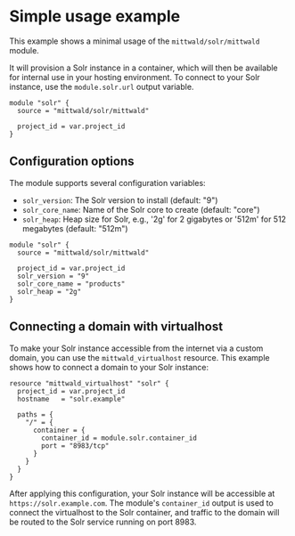 # Simple usage example

This example shows a minimal usage of the `mittwald/solr/mittwald` module.

It will provision a Solr instance in a container, which will then be available for internal use in your hosting environment. To connect to your Solr instance, use the `module.solr.url` output variable.

```hcl
module "solr" {
  source = "mittwald/solr/mittwald"

  project_id = var.project_id
}
```

## Configuration options

The module supports several configuration variables:

- `solr_version`: The Solr version to install (default: "9")
- `solr_core_name`: Name of the Solr core to create (default: "core")
- `solr_heap`: Heap size for Solr, e.g., '2g' for 2 gigabytes or '512m' for 512 megabytes (default: "512m")

```hcl
module "solr" {
  source = "mittwald/solr/mittwald"

  project_id = var.project_id
  solr_version = "9"
  solr_core_name = "products"
  solr_heap = "2g"
}
```

## Connecting a domain with virtualhost

To make your Solr instance accessible from the internet via a custom domain, you can use the `mittwald_virtualhost` resource. This example shows how to connect a domain to your Solr instance:

```hcl
resource "mittwald_virtualhost" "solr" {
  project_id = var.project_id
  hostname   = "solr.example"
  
  paths = {
    "/" = {
      container = {
        container_id = module.solr.container_id
        port = "8983/tcp"
      }
    }
  }
}
```

After applying this configuration, your Solr instance will be accessible at `https://solr.example.com`. The module's `container_id` output is used to connect the virtualhost to the Solr container, and traffic to the domain will be routed to the Solr service running on port 8983.